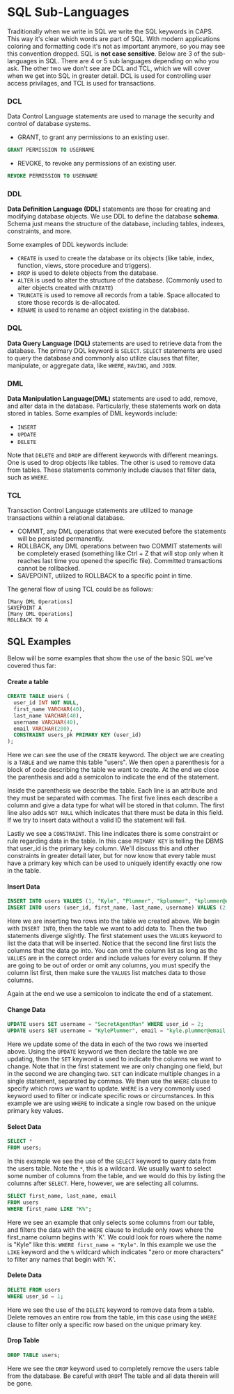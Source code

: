 # SQL Sub-Languages
Traditionally when we write in SQL we write the SQL keywords in CAPS. This way it's clear which words are part of SQL. With modern applications coloring and formatting code it's not as important anymore, so you may see this convention dropped. SQL is **not case sensitive**. Below are 3 of the sub-languages in SQL. There are 4 or 5 sub languages depending on who you ask. The other two we don't see are DCL and TCL, which we will cover when we get into SQL in greater detail. DCL is used for controlling user access privilages, and TCL is used for transactions.

### DCL

Data Control Language statements are used to manage the security and control of database systems.

 - GRANT, to grant any permissions to an existing user.
```sql
GRANT PERMISSION TO USERNAME
```

 - REVOKE, to revoke any permissions of an existing user.
```sql
REVOKE PERMISSION TO USERNAME
```

### DDL
**Data Definition Language (DDL)** statements are those for creating and modifying database objects. We use DDL to define the database **schema**. Schema just means the structure of the database, including tables, indexes, constraints, and more. 
  
Some examples of DDL keywords include: 
 - `CREATE` is used to create the database or its objects (like table, index, function, views, store procedure and triggers).
 - `DROP` is used to delete objects from the database.
 - `ALTER` is used to alter the structure of the database. (Commonly used to alter objects created with `CREATE`)
 - `TRUNCATE` is used to remove all records from a table. Space allocated to store those records is de-allocated.
 - `RENAME` is used to rename an object existing in the database.


### DQL
**Data Query Language (DQL)** statements are used to retrieve data from the database. The primary DQL keyword is `SELECT`. `SELECT` statements are used to query the database and commonly also utilize clauses that filter, manipulate, or aggregate data, like `WHERE`, `HAVING`, and `JOIN`.

### DML
**Data Manipulation Language(DML)** statements are used to add, remove, and alter data in the database. Particularly, these statements work on data stored in tables. Some examples of DML keywords include:
 - `INSERT`
 - `UPDATE`
 - `DELETE`

Note that `DELETE` and `DROP` are different keywords with different meanings. One is used to drop objects like tables. The other is used to remove data from tables. These statements commonly include clauses that filter data, such as `WHERE`.


### TCL

Transaction Control Language statements are utilized to manage transactions within a relational database.

 - COMMIT, any DML operations that were executed before the statements will be persisted permanently.
 - ROLLBACK, any DML operations between two COMMIT statements will be completely erased (something like Ctrl + Z that will stop only when it reaches last time you opened the specific file). Committed transactions cannot be rollbacked.
 - SAVEPOINT, utilized to ROLLBACK to a specific point in time.

The general flow of using TCL could be as follows:

```
[Many DML Operations]
SAVEPOINT A
[Many DML Operations]
ROLLBACK TO A
```

## SQL Examples
Below will be some examples that show the use of the basic SQL we've covered thus far:

#### Create a table
```sql
CREATE TABLE users (
  user_id INT NOT NULL,
  first_name VARCHAR(40),
  last_name VARCHAR(40),
  username VARCHAR(40),
  email VARCHAR(200),
  CONSTRAINT users_pk PRIMARY KEY (user_id)
);
```
Here we can see the use of the `CREATE` keyword. The object we are creating is a `TABLE` and we name this table "users". We then open a parenthesis for a block of code describing the table we want to create. At the end we close the parenthesis and add a semicolon to indicate the end of the statement. 
  
Inside the parenthesis we describe the table. Each line is an attribute and they must be separated with commas. The first five lines each describe a column and give a data type for what will be stored in that column. The first line also adds `NOT NULL` which indicates that there must be data in this field. If we try to insert data without a valid ID the statement will fail.
  
Lastly we see a `CONSTRAINT`. This line indicates there is some constraint or rule regarding data in the table. In this case `PRIMARY KEY` is telling the DBMS that user_id is the primary key column. We'll discuss this and other constraints in greater detail later, but for now know that every table must have a primary key which can be used to uniquely identify exactly one row in the table.
  
  
#### Insert Data
```sql
INSERT INTO users VALUES (1, "Kyle", "Plummer", "kplummer", "kplummer@email.com");
INSERT INTO users (user_id, first_name, last_name, username) VALUES (2, "James", "Bond", "doubleohseven");
```
Here we are inserting two rows into the table we created above. We begin with `INSERT INTO`, then the table we want to add data to. Then the two statements diverge slightly. The first statement uses the `VALUES` keyword to list the data that will be inserted. Notice that the second line first lists the columns that the data go into. You can omit the column list as long as the `VALUES` are in the correct order and include values for every column. If they are going to be out of order or omit any columns, you must specify the column list first, then make sure the `VALUES` list matches data to those columns.
  
Again at the end we use a semicolon to indicate the end of a statement.


#### Change Data
```sql
UPDATE users SET username = "SecretAgentMan" WHERE user_id = 2;
UPDATE users SET username = "KylePlummer", email = "kyle.plummer@email.com" WHERE user_id = 1;
```
Here we update some of the data in each of the two rows we inserted above. Using the `UPDATE` keyword we then declare the table we are updating, then the `SET` keyword is used to indicate the columns we want to change. Note that in the first statement we are only changing one field, but in the second we are changing two. `SET` can indicate multiple changes in a single statement, separated by commas. We then use the `WHERE` clause to specify which rows we want to update. `WHERE` is a very commonly used keyword used to filter or indicate specific rows or circumstances. In this example we are using `WHERE` to indicate a single row based on the unique primary key values.

#### Select Data
```sql
SELECT *
FROM users;
```
In this example we see the use of the `SELECT` keyword to query data from the users table. Note the `*`, this is a wildcard. We usually want to select some number of columns from the table, and we would do this by listing the columns after `SELECT`. Here, however, we are selecting all columns.
  
```sql
SELECT first_name, last_name, email
FROM users
WHERE first_name LIKE "K%";
```
Here we see an example that only selects some columns from our table, and filters the data with the `WHERE` clause to include only rows where the first_name column begins with 'K'. We could look for rows where the name is "Kyle" like this: `WHERE first_name = "Kyle"`. In this example we use the `LIKE` keyword and the `%` wildcard which indicates "zero or more characters" to filter any names that begin with 'K'.

#### Delete Data
```sql
DELETE FROM users
WHERE user_id = 1;
```
Here we see the use of the `DELETE` keyword to remove data from a table. Delete removes an entire row from the table, im this case using the `WHERE` clause to filter only a specific row based on the unique primary key.

#### Drop Table
```sql
DROP TABLE users;
```
Here we see the `DROP` keyword used to completely remove the users table from the database. Be careful with `DROP`! The table and all data therein will be gone.

